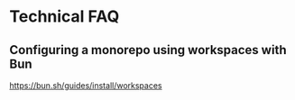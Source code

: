 # Technical FAQ
## Configuring a monorepo using workspaces with Bun
https://bun.sh/guides/install/workspaces